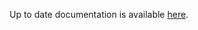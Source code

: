 <!-- DO NOT EDIT THIS FILE MANUALLY  -->
<!-- Please read the https://github.com/linuxserver/docker-rdesktop/blob/arch-mate/.github/CONTRIBUTING.md -->

Up to date documentation is available [here](https://github.com/linuxserver/docker-rdesktop/blob/master/README.md).
